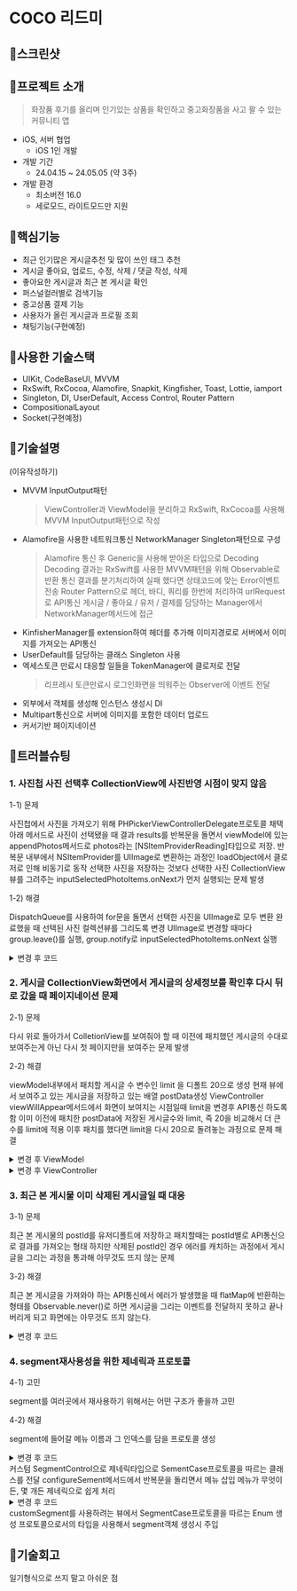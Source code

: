 # COCO 리드미

## 💄스크린샷

## 💄프로젝트 소개
> 화장품 후기를 올리며 인기있는 상품을 확인하고 중고화장품을 사고 팔 수 있는 커뮤니티 앱
- iOS, 서버 협업
    - iOS 1인 개발
- 개발 기간
    - 24.04.15 ~ 24.05.05 (약 3주)
- 개발 환경
    - 최소버전 16.0
    - 세로모드, 라이트모드만 지원
 
## 💄핵심기능
- 최근 인기많은 게시글추천 및 많이 쓰인 태그 추천
- 게시글 좋아요, 업로드, 수정, 삭제 / 댓글 작성, 삭제
- 좋아요한 게시글과 최근 본 게시글 확인
- 퍼스널컬러별로 검색기능
- 중고상품 결제 기능
- 사용자가 올린 게시글과 프로필 조회
- 채팅기능(구현예정)

## 💄사용한 기술스택
- UIKit, CodeBaseUI, MVVM
- RxSwift, RxCocoa, Alamofire, Snapkit, Kingfisher, Toast, Lottie, iamport
- Singleton, DI, UserDefault, Access Control, Router Pattern
- CompositionalLayout
- Socket(구현예정)

## 💄기술설명
(이유작성하기)
- MVVM InputOutput패턴
  > ViewController과 ViewModel을 분리하고 RxSwift, RxCocoa를 사용해 MVVM InputOutput패턴으로 작성
- Alamofire을 사용한 네트워크통신 NetworkManager Singleton패턴으로 구성
  > Alamofire 통신 후 Generic을 사용해 받아온 타입으로 Decoding
  > Decoding 결과는 RxSwift를 사용한 MVVM패턴을 위해 Observable로 반환
  > 통신 결과를 분기처리하여 실패 했다면 상태코드에 맞는 Error이벤트 전송
  > Router Pattern으로 헤더, 바디, 쿼리를 한번에 처리하여 urlRequest로 API통신
  > 게시글 / 좋아요 / 유저 / 결제를 담당하는 Manager에서 NetworkManager메서드에 접근
- KinfisherManager를 extension하여 헤더를 추가해 이미지경로로 서버에서 이미지를 가져오는 API통신
- UserDefault를 담당하는 클래스 Singleton 사용
- 엑세스토큰 만료시 대응할 일들을 TokenManager에 클로저로 전달
  > 리프레시 토큰만료시 로그인화면을 띄워주는 Observer에 이벤트 전달
- 외부에서 객체를 생성해 인스턴스 생성시 DI
- Multipart통신으로 서버에 이미지를 포함한 데이터 업로드
- 커서기반 페이지네이션


## 💄트러블슈팅
### 1. 사진첩 사진 선택후 CollectionView에 사진반영 시점이 맞지 않음

1-1) 문제



사진첩에서 사진을 가져오기 위해 PHPickerViewControllerDelegate프로토콜 채택
아래 메서드로 사진이 선택됐을 때 결과 results를 반복문을 돌면서 viewModel에 있는 appendPhotos메서드로 photos라는 [NSItemProviderReading]타입으로 저장.
반복문 내부에서 NSItemProvider를 UIImage로 변환하는 과정인 loadObject에서 클로저로 인해 비동기로 동작
선택한 사진을 저장하는 것보다 선택한 사진 CollectionView뷰를 그려주는 inputSelectedPhotoItems.onNext가 먼저 실행되는 문제 발생

1-2) 해결



DispatchQueue를 사용하여 for문을 돌면서 선택한 사진을 UIImage로 모두 변환 완료했을 때 선택된 사진 컬렉션뷰를 그리도록 변경
UIImage로 변경할 때마다 group.leave()를 실행, group.notify로 inputSelectedPhotoItems.onNext 실행
<details>
<summary>변경 후 코드</summary>
<div markdown="1">
<img width="533" alt="%EC%8A%A4%ED%81%AC%EB%A6%B0%EC%83%B7%202024-05-23%20%EC%98%A4%EC%A0%84%209 21 02" src="https://github.com/nhyeonjeong/CosmeticCommunity/assets/102401977/6c1f506e-2b8c-4179-a469-78485c4bcf57">
</div>
</details>

### 2. 게시글 CollectionView화면에서 게시글의 상세정보를 확인후 다시 뒤로 갔을 때 페이지네이션 문제
2-1) 문제



다시 위로 돌아가서 ColletionView를 보여줘야 할 때 이전에 패치했던 게시글의 수대로 보여주는게 아닌 다시 첫 페이지만을 보여주는 문제 발생

2-2) 해결



viewModel내부에서 패치할 게시글 수 변수인 limit 을 디폴트 20으로 생성
현재 뷰에서 보여주고 있는 게시글을 저장하고 있는 배열 postData생성
ViewController viewWillAppear메서드에서 화면이 보여지는 시점일때 limit을 변경후 API통신 하도록 함
이미 이전에 패치한 postData에 저장된 게시글수와 limit, 즉 20을 비교해서 더 큰 수를 limit에 적용
이후 패치를 했다면 limit을 다시 20으로 돌려놓는 과정으로 문제 해결
<details>
<summary>변경 후 ViewModel</summary>
<div markdown="1">
<img width="533" alt="%EC%8A%A4%ED%81%AC%EB%A6%B0%EC%83%B7%202024-05-23%20%EC%98%A4%EC%A0%84%209 21 02" src="https://github.com/nhyeonjeong/CosmeticCommunity/assets/102401977/9894f684-4af9-4879-8867-5f2c9d0fa8cd">
<img width="533" alt="%EC%8A%A4%ED%81%AC%EB%A6%B0%EC%83%B7%202024-05-23%20%EC%98%A4%EC%A0%84%209 21 02" src="https://github.com/nhyeonjeong/CosmeticCommunity/assets/102401977/072ec8e2-583c-4949-86eb-b2961b1749e9">
</div>
</details>
<details>
<summary>변경 후 ViewController</summary>
<div markdown="1">
<img width="533" alt="%EC%8A%A4%ED%81%AC%EB%A6%B0%EC%83%B7%202024-05-23%20%EC%98%A4%EC%A0%84%209 21 02" src="https://github.com/nhyeonjeong/CosmeticCommunity/assets/102401977/47769735-3749-45a1-8953-6af1be14803d">
</div>
</details>

### 3. 최근 본 게시물 이미 삭제된 게시글일 때 대응
3-1) 문제



최근 본 게시물의 postId를 유저디폴트에 저장하고 패치할때는 postId별로 API통신으로 결과를 가져오는 형태
하지만 삭제된 postId인 경우 에러를 캐치하는 과정에서 게시글을 그리는 과정을 통과해 아무것도 뜨지 않는 문제

3-2) 해결



최근 본 게시글을 가져와야 하는 API통신에서 에러가 발생했을 때 flatMap에 반환하는 형태를 Observable<PostModel>.never()로 하면  게시글을 그리는 이벤트를 전달하지 못하고 끝나버리게 되고 화면에는 아무것도 뜨지 않는다.

<details>
<summary>변경 후 코드</summary>
    Observable<PostModel>.empty()로 바꿔주면 postModelArray에 오류난 게시글은 저장하지 않을 뿐 끝까지 통신 실행 후 게시글을 그리는 이벤트를 뷰컨에 전달
<div markdown="1">
<img width="533" alt="%EC%8A%A4%ED%81%AC%EB%A6%B0%EC%83%B7%202024-05-23%20%EC%98%A4%EC%A0%84%209 21 02" src="https://github.com/nhyeonjeong/CosmeticCommunity/assets/102401977/7634859b-095b-4f60-9145-a89cc2c37968">
<img width="533" alt="%EC%8A%A4%ED%81%AC%EB%A6%B0%EC%83%B7%202024-05-23%20%EC%98%A4%EC%A0%84%209 21 02" src="https://github.com/nhyeonjeong/CosmeticCommunity/assets/102401977/e1fafa75-abe1-4907-805e-f197f7c42adb">
</div>
</details>

### 4. segment재사용성을 위한 제네릭과 프로토콜
4-1) 고민



segment를 여러곳에서 재사용하기 위해서는 어떤 구조가 좋을까 고민

4-2) 해결



segment에 들어갈 메뉴 이름과 그 인덱스를 담을 프로토콜 생성
<details>
<summary>변경 후 코드</summary>
<div markdown="1">
<img width="545" alt="%EC%8A%A4%ED%81%AC%EB%A6%B0%EC%83%B7%202024-05-23%20%EC%98%A4%EC%A0%84%209 18 45" src="https://github.com/nhyeonjeong/CosmeticCommunity/assets/102401977/b88ab572-20ef-41e4-ac31-1bc5a0ccf378">
</div>
</details>
커스텀 SegmentControl으로 제네릭타입으로 SementCase프로토콜을 따르는 클래스를 전달
configureSement메서드에서 반복문을 돌리면서 메뉴 삽입
메뉴가 무엇이든, 몇 개든 제네릭으로 쉽게 처리
<details>
<summary>변경 후 코드</summary>
<div markdown="1">
<img width="533" alt="%EC%8A%A4%ED%81%AC%EB%A6%B0%EC%83%B7%202024-05-23%20%EC%98%A4%EC%A0%84%209 21 02" src="https://github.com/nhyeonjeong/CosmeticCommunity/assets/102401977/24128f30-8d45-4f95-81f9-db6eb67a1cb5">
<img width="563" alt="%EC%8A%A4%ED%81%AC%EB%A6%B0%EC%83%B7%202024-05-23%20%EC%98%A4%EC%A0%84%209 31 47" src="https://github.com/nhyeonjeong/CosmeticCommunity/assets/102401977/4e82d153-311a-44e4-aa91-a4f0be7b58a9">

</div>
</details>
customSegment를 사용하려는 뷰에서 SegmentCase프로토콜을 따르는 Enum 생성
프로토콜으로서의 타입을 사용해서 segment객체 생성시 주입


## 💄기술회고
일기형식으로 쓰지 말고 아쉬운 점




